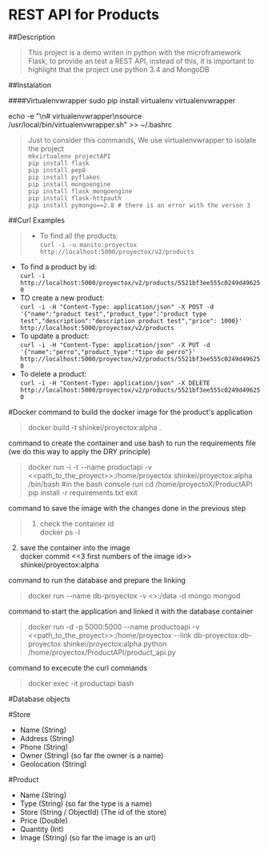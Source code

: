 # REST API for Products

##Description
>This project is a demo writen in python with the microframework Flask, to provide an test a REST API, instead of this, it is important to highlight that the project use python 3.4 and MongoDB

##Instalation

####Virtualenvwrapper
sudo pip install virtualenv virtualenvwrapper

echo -e "\n# virtualenvwrapper\nsource /usr/local/bin/virtualenvwrapper.sh" >> ~/.bashrc

>Just to consider this commands, We use virtualenvwrapper to isolate the project  
`mkvirtualenv projectAPI`  
`pip install flask`  
`pip install pep8`  
`pip install pyflakes`  
`pip install mongoengine`  
`pip install flask_mongoengine`  
`pip install flask-httpauth`  
`pip install pymongo==2.8 # there is an error with the verson 3`

##Curl Examples
> * To find all the products:  
`curl -i -u manito:proyectox http://localhost:5000/proyectox/v2/products`
* To find a product by id:  
`curl -i http://localhost:5000/proyectox/v2/products/5521bf3ee555c0249d496250`
* TO create a new product:  
`curl -i -H "Content-Type: application/json" -X POST -d '{"name":"product test","product_type":"product type test","description":"description product test","price": 1000}' http://localhost:5000/proyectox/v2/products`
* To update a product:  
`curl -i -H "Content-Type: application/json" -X PUT -d '{"name":"perro","product_type":"tipo de perro"}' http://localhost:5000/proyectox/v2/products/5521bf3ee555c0249d496250`
* To delete a product:  
`curl -i -H "Content-Type: application/json" -X DELETE http://localhost:5000/proyectox/v2/products/5521bf3ee555c0249d496250`

#Docker
command to build the docker image for the product's application
> docker build -t shinkei/proyectox:alpha .

command to create the container and use bash to run the requirements file (we do this way to apply the DRY principle)
> docker run -i -t --name productapi -v <<path_to_the_proyect>>:/home/proyectox shinkei/proyectox:alpha /bin/bash
  #in the bash console run
  cd /home/proyectoX/ProductAPI
  pip install -r requirements.txt
  exit

command to save the image with the changes done in the previous step
>1. check the container id  
  docker ps -l  
2. save the container into the image  
  docker commit <<3 first numbers of the image id>> shinkei/proyectox:alpha

command to run the database and prepare the linking
> docker run --name db-proyectox -v <<path to save the database>>:/data -d mongo mongod

command to start the application and linked it with the database container
> docker run -d -p 5000:5000 --name productoapi -v <<path_to_the_proyect>>:/home/proyectox --link db-proyectox:db-proyectox shinkei/proyectox:alpha python /home/proyectox/ProductAPI/product_api.py

command to excecute the curl commands
> docker exec -it productapi bash


#Database objects

#Store
- Name (String)
- Address (String)
- Phone (String)
- Owner (String) (so far the owner is a name)
- Geolocation  (String)

#Product
- Name (String)
- Type (String) (so far the type is a name)
- Store (String / ObjectId) (The id of the store)
- Price (Double)
- Quantity (Int)
- Image (String) (so far the image is an url)
